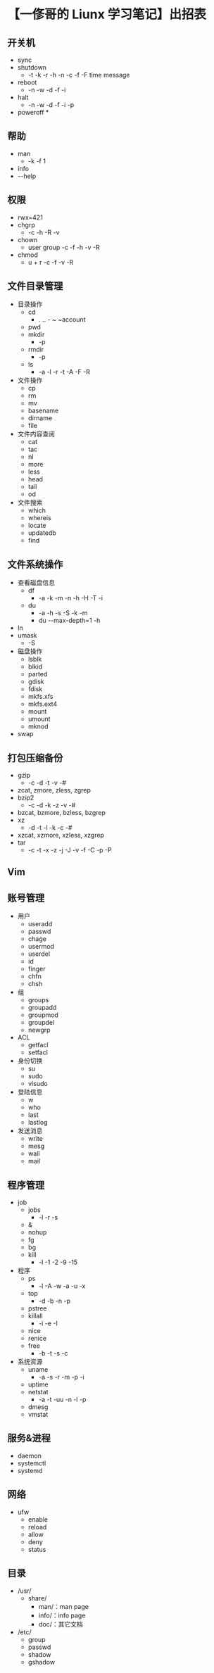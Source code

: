 # 【一俢哥的 Liunx 学习笔记】出招表

## 开关机
* sync
* shutdown
    * -t -k -r -h -n -c -f -F time message
* reboot
    * -n -w -d -f -i
* halt
    * -n -w -d -f -i -p
* poweroff
    * 

## 帮助
* man
    * -k -f 1 
* info
* --help

## 权限
* rwx=421
* chgrp
    * -c -h -R -v 
* chown
    * user group -c -f -h -v -R
* chmod
    * u + r -c -f -v -R

## 文件目录管理
* 目录操作
    * cd
        * . .. - ~ ~account
    * pwd
    * mkdir
        * -p
    * rmdir
        * -p
    * ls
        * -a -l -r -t -A -F -R
* 文件操作
    * cp
    * rm
    * mv
    * basename
    * dirname
    * file
* 文件内容查阅
    * cat
    * tac
    * nl
    * more
    * less
    * head
    * tail
    * od
* 文件搜索
    * which
    * whereis
    * locate
    * updatedb
    * find

## 文件系统操作
* 查看磁盘信息
    * df
        * -a -k -m -n -h -H -T -i
    * du
        * -a -h -s -S -k -m
        * du --max-depth=1 -h
* ln
* umask
    * -S
* 磁盘操作
    * lsblk
    * blkid
    * parted
    * gdisk
    * fdisk
    * mkfs.xfs
    * mkfs.ext4
    * mount
    * umount
    * mknod
* swap

## 打包压缩备份
* gzip
    * -c -d -t -v -#
* zcat, zmore, zless, zgrep
* bzip2
    * -c -d -k -z -v -#
* bzcat, bzmore, bzless, bzgrep
* xz
    * -d -t -l -k -c -#
* xzcat, xzmore, xzless, xzgrep
* tar
    * -c -t -x -z -j -J -v -f -C -p -P

## Vim

## 账号管理
* 用户
    * useradd
    * passwd
    * chage
    * usermod
    * userdel
    * id
    * finger
    * chfn
    * chsh
* 组
    * groups
    * groupadd
    * groupmod
    * groupdel
    * newgrp
* ACL
    * getfacl
    * setfacl
* 身份切换
    * su
    * sudo
    * visudo
* 登陆信息
    * w
    * who
    * last
    * lastlog
* 发送消息
    * write
    * mesg
    * wall
    * mail

## 程序管理
* job
    * jobs
        * -l -r -s
    * &
    * nohup 
    * fg
    * bg
    * kill
        * -l -1 -2 -9 -15
* 程序
    * ps
        * -l -A -w -a -u -x
    * top
        * -d -b -n -p
    * pstree
    * killall
        * -i -e -I
    * nice
    * renice
    * free
        * -b -t -s -c
* 系统资源
    * uname
        * -a -s -r -m -p -i
    * uptime
    * netstat
        * -a -t -uu -n -l -p
    * dmesg
    * vmstat


## 服务&进程
* daemon
* systemctl
* systemd

## 网络
* ufw
    * enable
    * reload
    * allow
    * deny
    * status

## 目录

* /usr/
    * share/
        * man/：man page
        * info/：info page
        * doc/：其它文档
* /etc/
    * group
    * passwd
    * shadow
    * gshadow